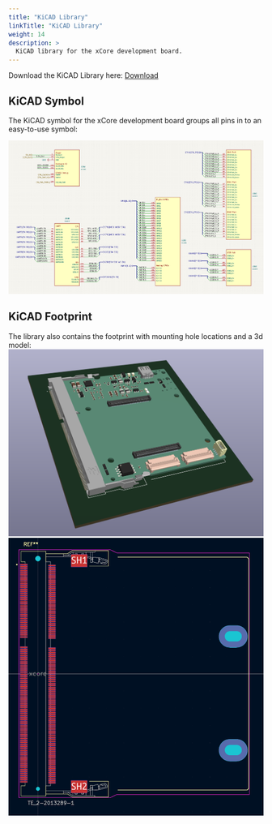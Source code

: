 ```yaml
---
title: "KiCAD Library"
linkTitle: "KiCAD Library"
weight: 14
description: >
  KiCAD library for the xCore development board.
---
```


Download the KiCAD Library here: [Download](./xcore-lib.zip)

## KiCAD Symbol

The KiCAD symbol for the xCore development board groups all pins in to an easy-to-use symbol:

![lib1.png](lib1.png)

## KiCAD Footprint

The library also contains the footprint with mounting hole locations and a 3d model:
![lib2.png](lib2.png)
![lib3.png](lib3.png)

